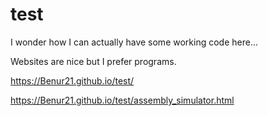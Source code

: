 # test

I wonder how I can actually have some working code here...

Websites are nice but I prefer programs.

<a href="https://Benur21.github.io/test/">https://Benur21.github.io/test/</a>

<a href="https://Benur21.github.io/test/assembly_simulator.html">https://Benur21.github.io/test/assembly_simulator.html</a>
